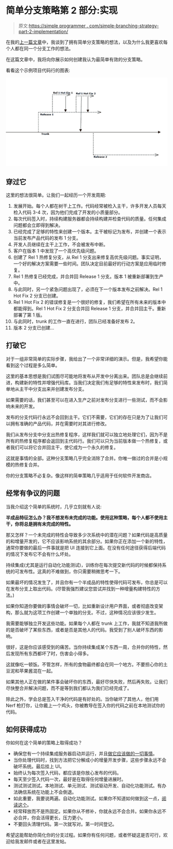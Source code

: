 # 简单分支策略第 2 部分:实现

> 原文:[https://simple programmer . com/simple-branching-strategy-part-2-implementation/](https://simpleprogrammer.com/simple-branching-strategy-part-2-implementation/)

在我的[上一篇文章](https://simpleprogrammer.com/2010/06/04/simple-branching-strategy-part-1-back-to-basics/)中，我谈到了拥有简单分支策略的想法，以及为什么我更喜欢每个人都在同一个分支工作的想法。

在这篇文章中，我将向你展示如何创建我认为最简单有效的分支策略。

看看这个示例项目代码行的图表:



![branching strategy](img/3561f50a1fe053560761e7049fc4f10c.png "SimpleBranch")



## 穿过它

这里的想法很简单。让我们一起经历一个开发周期:

1.  发展开始。每个人都在树干上工作。代码经常被检入主干，许多开发人员每天检入代码 3-4 次，因为他们完成了开发的小质量部分。
2.  每次代码签入时，持续构建服务器都会持续构建并检查代码的质量。任何集成问题都会立即得到解决。
3.  已经完成了足够的特性来创建一个版本。主干被标记为发布，并创建一个表示当前发布产品代码的发布 1 分支。
4.  开发人员继续在主干上工作，不会被发布中断。
5.  客户在版本 1 中发现了一个高优先级问题。
6.  创建了 Rel 1 热修复分支，从 Rel 1 分支出来修复高优先级问题。事实证明，一个好的解决方案需要一些时间。团队决定目前最好的行动方案是应用临时修复。
7.  Rel 1 热修复已经完成，并合并回 Release 1 分支。版本 1 被重新部署到生产中。
8.  与此同时，另一个紧急问题出现了，必须在下一个版本发布之前解决。Rel 1 Hot Fix 2 分支已创建。
9.  Rel 1 Hot Fix 2 的错误修复是一个很好的修复，我们希望在所有未来的版本中都能得到。Rel 1 Hot Fix 2 分支合并回 Release 1 分支，并合并回主干。重新部署了第 1 版。
10.  与此同时，trunk 的工作一直在进行，团队已经准备好发布 2。
11.  版本 2 分支已创建…

## 打破它

对于一组非常简单的实际步骤，我给出了一个非常详细的演示。但是，我希望你能看到这个过程是多么简单。

这里的基本思想是我们试图尽可能地将发布从开发中分离出来。团队总是会继续前进，构建新的特性并增强代码库。当我们决定我们有足够的特性来发布时，我们简单地从主干中分支出来并创建发布分支。

如果需要的话，我们甚至可以在进入生产之前对发布分支进行一些测试，而不会影响未来的开发。

发布的分支代码行永远不会回到主干。它们不需要，它们的存在只是为了让我们可以拥有准确的产品代码，并在需要时对其进行修改。

我们从发布分支中分支出热修复程序，这样我们就可以独立地处理它们，因为不是所有的热修复程序都会返回到主代码行。我们可以只为当前版本做一个热修复，或者我们可以将它合并回主干，使它成为一个永久的修复。

这就是事情的全部。这种分支策略几乎完全消除了合并。你唯一做过的合并是小规模的热修复合并。

你的分支策略不必复杂。像这样的简单策略几乎适用于任何软件开发商店。

## 经常有争议的问题

当我介绍这个简单的系统时，几乎立刻就有人说:

**半成品特征怎么办？我不想发布未完成的功能。使用这种策略，每个人都不使用主干，你将总是拥有未完成的特性。**

那又怎样？一个未完成的特性会导致多少次系统中的潜在问题？如果代码是高质量的和增量开发的，它不应该影响系统的其余部分。如果你正在添加一个新的特性，通常你要做的最后一件事就是把 UI 连接到它上面。在没有任何途径获得后端代码的情况下发布它不会有什么坏处。

持续集成(尤其是运行自动化功能测试)，训练你在每次提交新代码的时候都保持系统的可发布性。这真的不难做到，你只需要稍微思考一下。

如果最坏的情况发生了，并且你有一个半成品的特性使得代码可发布，你总是可以在发布分支上取出代码。(尽管我强烈建议您尝试并找到一种增量构建特性的方法。)

如果你知道你要做的事情会破坏一切，比如重新设计用户界面，或者彻底改变架构，那么就为这项工作创建一个单独的分支。不过，这种情况应该很少发生。

我需要能够独立开发这些功能。如果每个人都在 trunk 上工作，我就不知道我所做的是否破坏了某些东西，或者是否是其他人的代码。我受到了别人破坏东西的影响。

很好，这是你应该感受到的痛苦。当你持续集成某个东西一周，合并你的特性，然后发现所有东西都坏了时，伤害会小得多。

这就像吃一顿饭。不管怎样，所有的食物最终都会在同一个地方。不要担心你的土豆泥和苹果酱混在一起。

如果其他人正在做的某件事会破坏你的东西，最好尽快失败，然后再失败。让我们尽快整合并解决问题，而不是等到我们都认为我们已经完成了。

除此之外，学会总是签入干净的代码是有好处的。当你破坏了其他人，他们用 Nerf 枪打你，让你戴上一个鸡头，你被教导在签入你的代码之前在本地测试你的代码。

## 如何获得成功

你如何在这个简单的策略上取得成功？

*   确保您有一个持续集成服务器启动并运行，并且[做它应该做的一切事情](https://simpleprogrammer.com/2009/12/30/continuous-integration-best-practices/)。
*   当你处理代码时，找到方法把它分解成小的增量开发步骤，这些步骤永远不会破坏系统。最后挂上 UI。
*   始终认为每次签入代码，都应该是你放心发布的代码。
*   每天至少签入代码一次，最好是在取得任何增量进展时。
*   测试测试测试。本地测试、单元测试、测试驱动开发、自动化功能测试。有办法确信系统在功能上不会倒退。
*   如此重要，我要说两遍。自动化功能测试。如果你不知道如何做到这一点，[阅读这个](https://simpleprogrammer.com/2010/01/05/automated-ui-testing-framework-a-real-example/)。
*   经常释放而不是热固定。如果你从不修补，你就永远不会合并。如果你永远不必合并，你会活得更长，压力更小。
*   不要回头清理代码。第一次就写对。第一时间登记。

希望这能帮助你简化你的分支过程。如果你有任何问题，或者怀疑这是否可行，欢迎给我发邮件或者在这里发帖。
